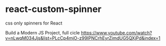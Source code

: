 # react-custom-spinner
css only spinners for React

Build a Modern JS Project, full cicle 
https://www.youtube.com/watch?v=nLwqM034Jjs&list=PLcCp4mjO-z99IPNCrhEyrZimdUG5QXjPd&index=1
